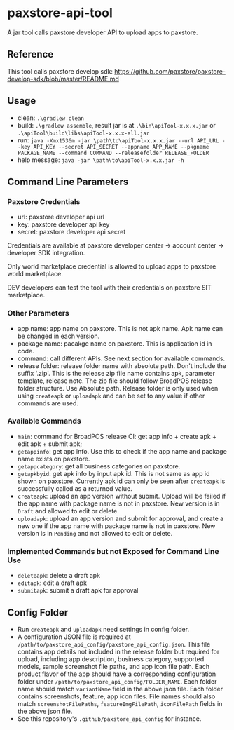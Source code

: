 # paxstore-api-tool
A jar tool calls paxstore developer API to upload apps to paxstore.

## Reference
This tool calls paxstore develop sdk: https://github.com/paxstore/paxstore-develop-sdk/blob/master/README.md

## Usage
- clean: `.\gradlew clean`
- build: `.\gradlew assemble`, result jar is at `.\bin\apiTool-x.x.x.jar` or `.\apiTool\build\libs\apiTool-x.x.x-all.jar`
- run: `java -Xmx1536m -jar \path\to\apiTool-x.x.x.jar --url API_URL --key API_KEY --secret API_SECRET --appname APP_NAME --pkgname PACKAGE_NAME --command COMMAND --releasefolder RELEASE_FOLDER`
- help message: `java -jar \path\to\apiTool-x.x.x.jar -h`

## Command Line Parameters
### Paxstore Credentials
- url: paxstore developer api url
- key: paxstore developer api key
- secret: paxstore developer api secret

Credentials are available at paxstore developer center -> account center -> developer SDK integration.

Only world marketplace credential is allowed to upload apps to paxstore world marketplace.

DEV developers can test the tool with their credentials on paxstore SIT marketplace.

### Other Parameters
- app name: app name on paxstore. This is not apk name. Apk name can be changed in each version.
- package name: pacakge name on paxstore. This is application id in code.
- command: call different APIs. See next section for available commands.
- release folder: release folder name with absolute path. Don't include the suffix '.zip'. This is the release zip file name contains apk, parameter template, release note. The zip file should follow BroadPOS release folder structure. Use Absolute path. Release folder is only used when using `createapk` or `uploadapk` and can be set to any value if other commands are used.

### Available Commands
- `main`: command for BroadPOS release CI: get app info + create apk + edit apk + submit apk;
- `getappinfo`: get app info. Use this to check if the app name and package name exists on paxstore.
- `getappcategory`: get all business categories on paxstore.
- `getapkbyid`: get apk info by input apk id. This is not same as app id shown on paxstore. Currently apk id can only be seen after `createapk` is successfully called as a returned value.
- `createapk`: upload an app version without submit. Upload will be failed if the app name with package name is not in paxstore. New version is in `Draft` and allowed to edit or delete.
- `uploadapk`: upload an app version and submit for approval, and create a new one if the app name with package name is not in paxstore. New version is in `Pending` and not allowed to edit or delete.

### Implemented Commands but not Exposed for Command Line Use
- `deleteapk`: delete a draft apk
- `editapk`: edit a draft apk
- `submitapk`: submit a draft apk for approval

## Config Folder
- Run `createapk` and `uploadapk` need settings in config folder.
- A configuration JSON file is required at `/path/to/paxstore_api_config/paxstore_api_config.json`. This file contains app details not included in the release folder but required for upload, including app description, business category, supported models, sample screenshot file paths, and app icon file path. Each product flavor of the app should have a corresponding configuration folder under `/path/to/paxstore_api_config/FOLDER_NAME`. Each folder name should match `variantName` field in the above json file. Each folder contains screenshots, feature, app icon files. File names should also match `screenshotFilePaths`, `featureImgFilePath`, `iconFilePath` fields in the above json file.
- See this repository's `.github/paxstore_api_config` for instance.